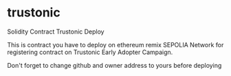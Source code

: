 # trustonic
Solidity Contract Trustonic Deploy

This is contract you have to deploy on ethereum remix SEPOLIA Network for registering contract on Trustonic Early Adopter Campaign.

Don't forget to change github and owner address to yours before deploying
